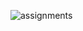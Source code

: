 ![assignments](https://github.com/Rakhipujari/c-dac/blob/main/Data%20structure/Media/Assignments/26june-day10.png)
